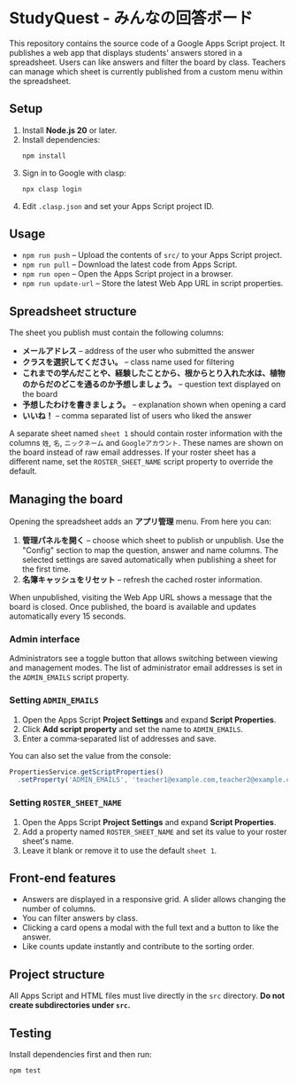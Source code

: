 # StudyQuest - みんなの回答ボード

This repository contains the source code of a Google Apps Script project. It publishes a web app that displays students' answers stored in a spreadsheet. Users can like answers and filter the board by class. Teachers can manage which sheet is currently published from a custom menu within the spreadsheet.

## Setup

1. Install **Node.js 20** or later.
2. Install dependencies:
   ```bash
   npm install
   ```
3. Sign in to Google with clasp:
   ```bash
   npx clasp login
   ```
4. Edit `.clasp.json` and set your Apps Script project ID.

## Usage

- `npm run push` – Upload the contents of `src/` to your Apps Script project.
- `npm run pull` – Download the latest code from Apps Script.
- `npm run open` – Open the Apps Script project in a browser.
- `npm run update-url` – Store the latest Web App URL in script properties.

## Spreadsheet structure

The sheet you publish must contain the following columns:

- **メールアドレス** – address of the user who submitted the answer
- **クラスを選択してください。** – class name used for filtering
- **これまでの学んだことや、経験したことから、根からとり入れた水は、植物のからだのどこを通るのか予想しましょう。** – question text displayed on the board
- **予想したわけを書きましょう。** – explanation shown when opening a card
- **いいね！** – comma separated list of users who liked the answer

A separate sheet named `sheet 1` should contain roster information with the columns `姓`, `名`, `ニックネーム` and `Googleアカウント`. These names are shown on the board instead of raw email addresses. If your roster sheet has a different name, set the `ROSTER_SHEET_NAME` script property to override the default.

## Managing the board

Opening the spreadsheet adds an **アプリ管理** menu. From here you can:

1. **管理パネルを開く** – choose which sheet to publish or unpublish.
   Use the "Config" section to map the question, answer and name columns. The
   selected settings are saved automatically when publishing a sheet for the
   first time.
2. **名簿キャッシュをリセット** – refresh the cached roster information.

When unpublished, visiting the Web App URL shows a message that the board is closed. Once published, the board is available and updates automatically every 15 seconds.

### Admin interface

Administrators see a toggle button that allows switching between viewing and management modes. The list of administrator email addresses is set in the `ADMIN_EMAILS` script property.

### Setting `ADMIN_EMAILS`

1. Open the Apps Script **Project Settings** and expand **Script Properties**.
2. Click **Add script property** and set the name to `ADMIN_EMAILS`.
3. Enter a comma‑separated list of addresses and save.

You can also set the value from the console:

```javascript
PropertiesService.getScriptProperties()
  .setProperty('ADMIN_EMAILS', 'teacher1@example.com,teacher2@example.com');
```

### Setting `ROSTER_SHEET_NAME`

1. Open the Apps Script **Project Settings** and expand **Script Properties**.
2. Add a property named `ROSTER_SHEET_NAME` and set its value to your roster sheet's name.
3. Leave it blank or remove it to use the default `sheet 1`.

## Front‑end features

- Answers are displayed in a responsive grid. A slider allows changing the number of columns.
- You can filter answers by class.
- Clicking a card opens a modal with the full text and a button to like the answer.
- Like counts update instantly and contribute to the sorting order.

## Project structure

All Apps Script and HTML files must live directly in the `src` directory. **Do not create subdirectories under `src`.**

## Testing

Install dependencies first and then run:
```bash
npm test
```


